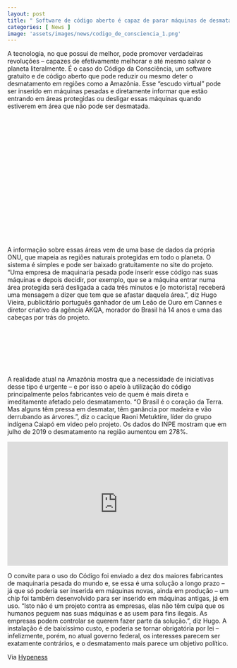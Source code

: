 ```yaml
---
layout: post
title: " Software de código aberto é capaz de parar máquinas de desmatamento em áreas protegidas"
categories: [ News ]
image: 'assets/images/news/codigo_de_consciencia_1.png'
---
```


A tecnologia, no que possui de melhor, pode promover verdadeiras revoluções – capazes de efetivamente melhorar e até mesmo salvar o planeta literalmente. É o caso do Código da Consciência, um software gratuito e de código aberto que pode reduzir ou mesmo deter o desmatamento em regiões como a Amazônia. Esse “escudo virtual” pode ser inserido em máquinas pesadas e diretamente informar que estão entrando em áreas protegidas ou desligar essas máquinas quando estiverem em área que não pode ser desmatada.

<!-- QUADRADO -->
<script async src="//pagead2.googlesyndication.com/pagead/js/adsbygoogle.js"></script>
<ins class="adsbygoogle"
style="display:inline-block;width:336px;height:280px"
data-ad-client="ca-pub-2838251107855362"
data-ad-slot="5351066970"></ins>
<script>
(adsbygoogle = window.adsbygoogle || []).push({});
</script>

A informação sobre essas áreas vem de uma base de dados da própria ONU, que mapeia as regiões naturais protegidas em todo o planeta. O sistema é simples e pode ser baixado gratuitamente no site do projeto. “Uma empresa de maquinaria pesada pode inserir esse código nas suas máquinas e depois decidir, por exemplo, que se a máquina entrar numa área protegida será desligada a cada três minutos e [o motorista] receberá uma mensagem a dizer que tem que se afastar daquela área.”, diz Hugo Vieira, publicitário português ganhador de um Leão de Ouro em Cannes e diretor criativo da agência AKQA, morador do Brasil há 14 anos e uma das cabeças por trás do projeto.

<!-- MINI ANÚNCIO -->
<script async src="//pagead2.googlesyndication.com/pagead/js/adsbygoogle.js"></script>
<!-- Games Root -->
<ins class="adsbygoogle"
style="display:inline-block;width:730px;height:95px"
data-ad-client="ca-pub-2838251107855362"
data-ad-slot="5351066970"></ins>
<script>
(adsbygoogle = window.adsbygoogle || []).push({});
</script>

A realidade atual na Amazônia mostra que a necessidade de iniciativas desse tipo é urgente – e por isso o apelo à utilização do código principalmente pelos fabricantes veio de quem é mais direta e imeditamente afetado pelo desmatamento. “O Brasil é o coração da Terra. Mas alguns têm pressa em desmatar, têm ganância por madeira e vão derrubando as árvores.”, diz o cacique Raoni Metuktire, líder do grupo indígena Caiapó em video pelo projeto. Os dados do INPE mostram que em julho de 2019 o desmatamento na região aumentou em 278%.

<!-- RETANGULO LARGO 2 -->
<script async src="//pagead2.googlesyndication.com/pagead/js/adsbygoogle.js"></script>
<ins class="adsbygoogle"
style="display:block; text-align:center;"
data-ad-layout="in-article"
data-ad-format="fluid"
data-ad-client="ca-pub-2838251107855362"
data-ad-slot="8549252987"></ins>
<script>
(adsbygoogle = window.adsbygoogle || []).push({});
</script>

<iframe width="500" height="281" src="https://www.youtube.com/embed/Ef1zfo65w4g" frameborder="0" allow="accelerometer; autoplay; encrypted-media; gyroscope; picture-in-picture" allowfullscreen></iframe>

<!-- RETANGULO LARGO -->
<script async src="https://pagead2.googlesyndication.com/pagead/js/adsbygoogle.js"></script>
<!-- Informat -->
<ins class="adsbygoogle"
style="display:block"
data-ad-client="ca-pub-2838251107855362"
data-ad-slot="2327980059"
data-ad-format="auto"
data-full-width-responsive="true"></ins>
<script>
(adsbygoogle = window.adsbygoogle || []).push({});
</script>

O convite para o uso do Código foi enviado a dez dos maiores fabricantes de maquinaria pesada do mundo e, se essa é uma solução a longo prazo – já que só poderia ser inserida em máquinas novas, ainda em produção – um chip foi também desenvolvido para ser inserido em máquinas antigas, já em uso. “Isto não é um projeto contra as empresas, elas não têm culpa que os humanos peguem nas suas máquinas e as usem para fins ilegais. As empresas podem controlar se querem fazer parte da solução.”, diz Hugo. A instalação é de baixíssimo custo, e poderia se tornar obrigatória por lei – infelizmente, porém, no atual governo federal, os interesses parecem ser exatamente contrários, e o desmatamento mais parece um objetivo político.

Via [Hypeness](https://www.hypeness.com.br/2019/09/software-de-codigo-aberto-e-capaz-de-parar-maquinas-de-desmatamento-em-areas-protegidas/)
